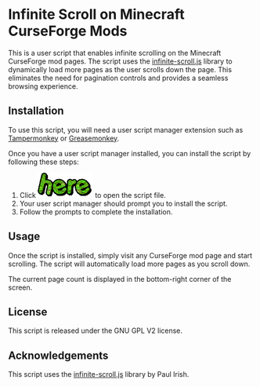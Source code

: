 # Infinite Scroll on Minecraft CurseForge Mods

This is a user script that enables infinite scrolling on the Minecraft CurseForge mod pages. The script uses the [infinite-scroll.js](https://infinite-scroll.com/) library to dynamically load more pages as the user scrolls down the page. This eliminates the need for pagination controls and provides a seamless browsing experience.

## Installation

To use this script, you will need a user script manager extension such as [Tampermonkey](https://www.tampermonkey.net/) or [Greasemonkey](https://www.greasespot.net/).

Once you have a user script manager installed, you can install the script by following these steps:

1. Click [![Install Button](https://github.com/Plaer1/MinecraftCurseforgeInfiniteScroll/blob/f84e5d0f7f94c7c266be4e531806ed35de10bdc9/here.gif)](https://github.com/Plaer1/MinecraftCurseforgeInfiniteScroll/blob/0d653f72b00172caae5ee6067e75b7c9258fba4c/InfiniteScrollMinecraftCurseforge.user.js) to open the script file.
2. Your user script manager should prompt you to install the script.
3. Follow the prompts to complete the installation.

## Usage

Once the script is installed, simply visit any CurseForge mod page and start scrolling. The script will automatically load more pages as you scroll down.

The current page count is displayed in the bottom-right corner of the screen.

## License

This script is released under the GNU GPL V2 license.

## Acknowledgements

This script uses the [infinite-scroll.js](https://infinite-scroll.com/) library by Paul Irish.
